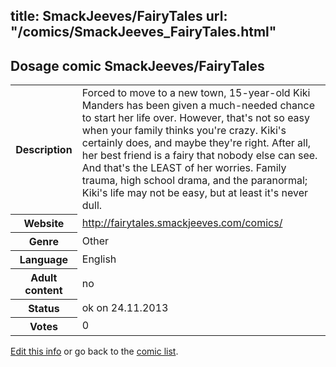 title: SmackJeeves/FairyTales
url: "/comics/SmackJeeves_FairyTales.html"
---
Dosage comic SmackJeeves/FairyTales
-----------------------------------------

<p id="msg"></p>
<script type="text/javascript">
if (window.location.search === '?edit_info_mail=sent_ok') {
  var elem = document.getElementById("msg");
  elem.innerHTML = 'Edited information sucessfully sent for review, which is usually done daily. Thanks!';
  elem.className = 'ok';
}
</script>
<table class="comicinfo">
<tr>
<th>Description</th><td>Forced to move to a new town, 15-year-old Kiki Manders has been given a much-needed chance to start her life over. However, that's not so easy when your family thinks you're crazy. Kiki's certainly does, and maybe they're right. After all, her best friend is a fairy that nobody else can see. And that's the LEAST of her worries. Family trauma, high school drama, and the paranormal; Kiki's life may not be easy, but at least it's never dull.</td>
</tr>
<tr>
<th>Website</th><td><a href="http://fairytales.smackjeeves.com/comics/">http://fairytales.smackjeeves.com/comics/</a></td>
</tr>
<tr>
<th>Genre</th><td>Other</td>
</tr>
<tr>
<th>Language</th><td>English</td>
</tr>
<tr>
<th>Adult content</th><td>no</td>
</tr>
<tr>
<th>Status</th><td>ok on 24.11.2013</td>
</tr>
<tr>
<th>Votes</th><td>0</td>
</tr>
</table>

[Edit this info](SmackJeeves_FairyTales_edit.html) or go back to the [comic list](../comic-index.html).
